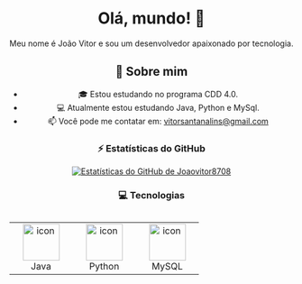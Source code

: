 <div align="center">

  # Olá, mundo! 👋

  Meu nome é João Vitor e sou um desenvolvedor apaixonado por tecnologia.

  ## 🚀 Sobre mim
  - 🎓 Estou estudando no programa CDD 4.0.
  - 💻 Atualmente estou estudando Java, Python e MySql.
  - 📫 Você pode me contatar em: [vitorsantanalins@gmail.com](mailto:vitorsantanalins@gmail.com)

  <h3>⚡ Estatísticas do GitHub</h3>
  <a href="https://github.com/anuraghazra/github-readme-stats">
    <img src="https://github-readme-stats.vercel.app/api?username=Joaovitor8708&show_icons=true&theme=radical" alt="Estatísticas do GitHub de Joaovitor8708">
  </a>

  <h3>💻 Tecnologias</h3>

  <div style="display: flex; align-items: flex-start; align: center">
    <table align="center">
      <tr>
        <td align="center" width="96">
          <img src="https://techstack-generator.vercel.app/java-icon.svg" alt="icon" width="65" height="65" />
          <br>Java
        </td>
        <td align="center" width="96">
          <img src="https://techstack-generator.vercel.app/python-icon.svg" alt="icon" width="65" height="65" />
          <br>Python
        </td>
        <td align="center" width="96">
          <img src="https://techstack-generator.vercel.app/mysql-icon.svg" alt="icon" width="65" height="65" />
          <br>MySQL
        </td>
      </tr>
    </table>
  </div>

</div>
